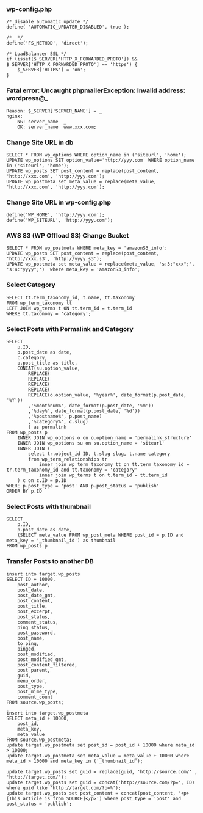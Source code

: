 ### wp-config.php

	/* disable automatic update */
	define( 'AUTOMATIC_UPDATER_DISABLED', true );

	/*  */
	define('FS_METHOD', 'direct');

	/* LoadBalancer SSL */
	if (isset($_SERVER['HTTP_X_FORWARDED_PROTO']) && $_SERVER['HTTP_X_FORWARDED_PROTO'] == 'https') {
		$_SERVER['HTTPS'] = 'on';
	}

### Fatal error: Uncaught phpmailerException: Invalid address: wordpress@_ 

	Reason: $_SERVER['SERVER_NAME'] = _
	nginx: 
		NG: server_name  _
		OK: server_name  www.xxx.com;

### Change Site URL in db

	SELECT * FROM wp_options WHERE option_name in ('siteurl', 'home');
	UPDATE wp_options SET option_value='http://yyy.com' WHERE option_name in ('siteurl', 'home');
	UPDATE wp_posts SET post_content = replace(post_content, 'http://xxx.com', 'http://yyy.com');
	UPDATE wp_postmeta set meta_value = replace(meta_value, 'http://xxx.com', 'http://yyy.com');

### Change Site URL in wp-config.php

	define('WP_HOME', 'http://yyy.com');
	define('WP_SITEURL', 'http://yyy.com');

### AWS S3 (WP Offload S3) Change Bucket

	SELECT * FROM wp_postmeta WHERE meta_key = 'amazonS3_info';
	UPDATE wp_posts SET post_content = replace(post_content, 'http://xxx.s3', 'http://yyyy.s3');
	UPDATE wp_postmeta set meta_value = replace(meta_value, 's:3:"xxx";', 's:4:"yyyy";')  where meta_key = 'amazonS3_info';

### Select Category

	SELECT tt.term_taxonomy_id, t.name, tt.taxonomy 
	FROM wp_term_taxonomy tt 
	LEFT JOIN wp_terms t ON tt.term_id = t.term_id
	WHERE tt.taxonomy = 'category';

### Select Posts with Permalink and Category
	SELECT
		p.ID,
		p.post_date as date,
		c.category,
		p.post_title as title,
		CONCAT(su.option_value,
			REPLACE(
			REPLACE(
			REPLACE(
			REPLACE(
			REPLACE(o.option_value, '%year%', date_format(p.post_date, '%Y'))
			,'%monthnum%', date_format(p.post_date, '%m'))
			,'%day%', date_format(p.post_date, '%d'))
			,'%postname%', p.post_name)
			,'%category%', c.slug)
			) as permalink
	FROM wp_posts p
		INNER JOIN wp_options o on o.option_name = 'permalink_structure'
		INNER JOIN wp_options su on su.option_name = 'siteurl' 
		INNER JOIN (
			select tr.object_id ID, t.slug slug, t.name category
			from wp_term_relationships tr
				inner join wp_term_taxonomy tt on tt.term_taxonomy_id = tr.term_taxonomy_id and tt.taxonomy = 'category'
				inner join wp_terms t on t.term_id = tt.term_id
		) c on c.ID = p.ID
	WHERE p.post_type = 'post' AND p.post_status = 'publish'
	ORDER BY p.ID

### Select Posts with thumbnail
	SELECT
		p.ID,
		p.post_date as date,
		(SELECT meta_value FROM wp_post_meta WHERE post_id = p.ID and meta_key = '_thumbnail_id') as thumbnail
	FROM wp_posts p

### Transfer Posts to another DB
	insert into target.wp_posts
	SELECT ID + 10000,
		post_author,
		post_date,
		post_date_gmt,
		post_content,
		post_title,
		post_excerpt,
		post_status,
		comment_status,
		ping_status,
		post_password,
		post_name,
		to_ping,
		pinged,
		post_modified,
		post_modified_gmt,
		post_content_filtered,
		post_parent,
		guid,
		menu_order,
		post_type,
		post_mime_type,
		comment_count
	FROM source.wp_posts;

	insert into target.wp_postmeta 
	SELECT meta_id + 10000,
		post_id,
		meta_key,
		meta_value
	FROM source.wp_postmeta;
	update target.wp_postmeta set post_id = post_id + 10000 where meta_id > 10000;
	update target.wp_postmeta set meta_value = meta_value + 10000 where meta_id > 10000 and meta_key in ('_thumbnail_id');

	update target.wp_posts set guid = replace(guid, 'http://source.com/' , 'http://target.com/');
	update target.wp_posts set guid = concat('http://source.com/?p=', ID) where guid like 'http://target.com/?p=%');
	update target.wp_posts set post_content = concat(post_content, '<p>[This article is from SOURCE]</p>') where post_type = 'post' and post_status = 'publish';

